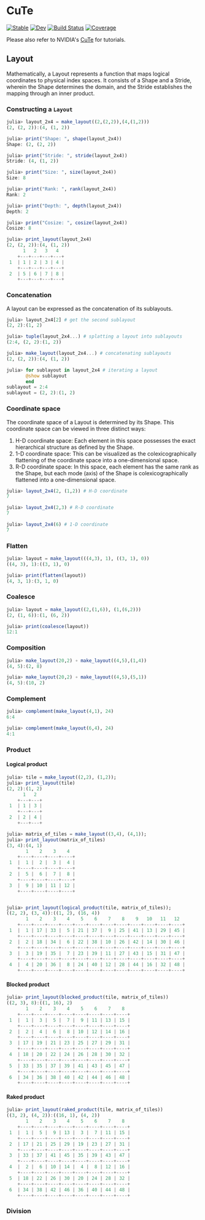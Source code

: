 # CuTe

[![Stable](https://img.shields.io/badge/docs-stable-blue.svg)](https://YichengDWu.github.io/CuTe.jl/stable/)
[![Dev](https://img.shields.io/badge/docs-dev-blue.svg)](https://YichengDWu.github.io/CuTe.jl/dev/)
[![Build Status](https://github.com/YichengDWu/CuTe.jl/actions/workflows/CI.yml/badge.svg?branch=main)](https://github.com/YichengDWu/CuTe.jl/actions/workflows/CI.yml?query=branch%3Amain)
[![Coverage](https://codecov.io/gh/YichengDWu/CuTe.jl/branch/main/graph/badge.svg)](https://codecov.io/gh/YichengDWu/CuTe.jl)

Please also refer to NVIDIA's [CuTe](https://github.com/NVIDIA/cutlass/blob/main/media/docs/cute/00_quickstart.md) for tutorials.

## Layout

Mathematically, a Layout represents a function that maps logical coordinates to physical index spaces. It consists of a Shape and a Stride, wherein the Shape determines the domain, and the Stride establishes the mapping through an inner product.

### Constructing a `Layout`

```julia
julia> layout_2x4 = make_layout((2,(2,2)),(4,(1,2)))
(2, (2, 2)):(4, (1, 2))

julia> print("Shape: ", shape(layout_2x4))
Shape: (2, (2, 2))

julia> print("Stride: ", stride(layout_2x4))
Stride: (4, (1, 2))

julia> print("Size: ", size(layout_2x4))
Size: 8

julia> print("Rank: ", rank(layout_2x4))
Rank: 2

julia> print("Depth: ", depth(layout_2x4))
Depth: 2

julia> print("Cosize: ", cosize(layout_2x4))
Cosize: 8

julia> print_layout(layout_2x4)
(2, (2, 2)):(4, (1, 2))
      1   2   3   4
    +---+---+---+---+
 1  | 1 | 2 | 3 | 4 |
    +---+---+---+---+
 2  | 5 | 6 | 7 | 8 |
    +---+---+---+---+
```

### Concatenation

A layout can be expressed as the concatenation of its sublayouts.

```julia
julia> layout_2x4[2] # get the second sublayout
(2, 2):(1, 2)

julia> tuple(layout_2x4...) # splatting a layout into sublayouts
(2:4, (2, 2):(1, 2))

julia> make_layout(layout_2x4...) # concatenating sublayouts
(2, (2, 2)):(4, (1, 2))

julia> for sublayout in layout_2x4 # iterating a layout
       @show sublayout
       end
sublayout = 2:4
sublayout = (2, 2):(1, 2)

```

### Coordinate space

The coordinate space of a Layout is determined by its Shape. This coordinate space can be viewed in three distinct ways:

1. H-D coordinate space: Each element in this space possesses the exact hierarchical structure as defined by the Shape.
2. 1-D coordinate space: This can be visualized as the colexicographically flattening of the coordinate space into a one-dimensional space.
3. R-D coordinate space: In this space, each element has the same rank as the Shape, but each mode (axis) of the Shape is colexicographically flattened into a one-dimensional space.

```julia
julia> layout_2x4(2, (1,2)) # H-D coordinate
7

julia> layout_2x4(2,3) # R-D coordinate
7

julia> layout_2x4(6) # 1-D coordinate
7
```

### Flatten
```julia
julia> layout = make_layout(((4,3), 1), ((3, 1), 0))
((4, 3), 1):((3, 1), 0)

julia> print(flatten(layout))
(4, 3, 1):(3, 1, 0)
```

### Coalesce

```julia
julia> layout = make_layout((2,(1,6)), (1,(6,2)))
(2, (1, 6)):(1, (6, 2))

julia> print(coalesce(layout))
12:1
```

### Composition
```julia
julia> make_layout(20,2) ∘ make_layout((4,5),(1,4))
(4, 5):(2, 8)

julia> make_layout(20,2) ∘ make_layout((4,5),(5,1))
(4, 5):(10, 2)
```

### Complement

```julia
julia> complement(make_layout(4,1), 24)
6:4

julia> complement(make_layout(6,4), 24)
4:1
```
### Product
#### Logical product
```julia
julia> tile = make_layout((2,2), (1,2));
julia> print_layout(tile)
(2, 2):(1, 2)
      1   2
    +---+---+
 1  | 1 | 3 |
    +---+---+
 2  | 2 | 4 |
    +---+---+

julia> matrix_of_tiles = make_layout((3,4), (4,1));
julia> print_layout(matrix_of_tiles)
(3, 4):(4, 1)
       1    2    3    4
    +----+----+----+----+
 1  |  1 |  2 |  3 |  4 |
    +----+----+----+----+
 2  |  5 |  6 |  7 |  8 |
    +----+----+----+----+
 3  |  9 | 10 | 11 | 12 |
    +----+----+----+----+


julia> print_layout(logical_product(tile, matrix_of_tiles));
((2, 2), (3, 4)):((1, 2), (16, 4))
       1    2    3    4    5    6    7    8    9   10   11   12
    +----+----+----+----+----+----+----+----+----+----+----+----+
 1  |  1 | 17 | 33 |  5 | 21 | 37 |  9 | 25 | 41 | 13 | 29 | 45 |
    +----+----+----+----+----+----+----+----+----+----+----+----+
 2  |  2 | 18 | 34 |  6 | 22 | 38 | 10 | 26 | 42 | 14 | 30 | 46 |
    +----+----+----+----+----+----+----+----+----+----+----+----+
 3  |  3 | 19 | 35 |  7 | 23 | 39 | 11 | 27 | 43 | 15 | 31 | 47 |
    +----+----+----+----+----+----+----+----+----+----+----+----+
 4  |  4 | 20 | 36 |  8 | 24 | 40 | 12 | 28 | 44 | 16 | 32 | 48 |
    +----+----+----+----+----+----+----+----+----+----+----+----+

```

#### Blocked product
```julia
julia> print_layout(blocked_product(tile, matrix_of_tiles))
((2, 3), 8):((1, 16), 2)
       1    2    3    4    5    6    7    8
    +----+----+----+----+----+----+----+----+
 1  |  1 |  3 |  5 |  7 |  9 | 11 | 13 | 15 |
    +----+----+----+----+----+----+----+----+
 2  |  2 |  4 |  6 |  8 | 10 | 12 | 14 | 16 |
    +----+----+----+----+----+----+----+----+
 3  | 17 | 19 | 21 | 23 | 25 | 27 | 29 | 31 |
    +----+----+----+----+----+----+----+----+
 4  | 18 | 20 | 22 | 24 | 26 | 28 | 30 | 32 |
    +----+----+----+----+----+----+----+----+
 5  | 33 | 35 | 37 | 39 | 41 | 43 | 45 | 47 |
    +----+----+----+----+----+----+----+----+
 6  | 34 | 36 | 38 | 40 | 42 | 44 | 46 | 48 |
    +----+----+----+----+----+----+----+----+
```

#### Raked product
```julia
julia> print_layout(raked_product(tile, matrix_of_tiles))
((3, 2), (4, 2)):((16, 1), (4, 2))
       1    2    3    4    5    6    7    8
    +----+----+----+----+----+----+----+----+
 1  |  1 |  5 |  9 | 13 |  3 |  7 | 11 | 15 |
    +----+----+----+----+----+----+----+----+
 2  | 17 | 21 | 25 | 29 | 19 | 23 | 27 | 31 |
    +----+----+----+----+----+----+----+----+
 3  | 33 | 37 | 41 | 45 | 35 | 39 | 43 | 47 |
    +----+----+----+----+----+----+----+----+
 4  |  2 |  6 | 10 | 14 |  4 |  8 | 12 | 16 |
    +----+----+----+----+----+----+----+----+
 5  | 18 | 22 | 26 | 30 | 20 | 24 | 28 | 32 |
    +----+----+----+----+----+----+----+----+
 6  | 34 | 38 | 42 | 46 | 36 | 40 | 44 | 48 |
    +----+----+----+----+----+----+----+----+
```
### Division

